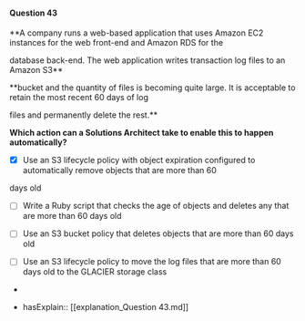 #### Question  43

**A company runs a web-based application that uses Amazon EC2 instances for the web front-end and Amazon RDS for the

database back-end. The web application writes transaction log files to an Amazon S3**

**bucket and the quantity of files is becoming quite large. It is acceptable to retain the most recent 60 days of log

files and permanently delete the rest.**

**Which action can a Solutions Architect take to enable this to happen automatically?**

- [x] Use an S3 lifecycle policy with object expiration configured to automatically remove objects that are more than 60

days old

- [ ] Write a Ruby script that checks the age of objects and deletes any that are more than 60 days old

- [ ] Use an S3 bucket policy that deletes objects that are more than 60 days old

- [ ] Use an S3 lifecycle policy to move the log files that are more than 60 days old to the GLACIER storage class

*

- hasExplain:: [[explanation_Question  43.md]]
